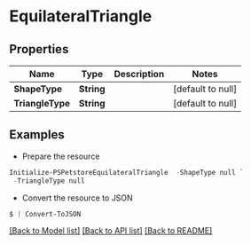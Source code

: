 # EquilateralTriangle
## Properties

Name | Type | Description | Notes
------------ | ------------- | ------------- | -------------
**ShapeType** | **String** |  | [default to null]
**TriangleType** | **String** |  | [default to null]

## Examples

- Prepare the resource
```powershell
Initialize-PSPetstoreEquilateralTriangle  -ShapeType null `
 -TriangleType null
```

- Convert the resource to JSON
```powershell
$ | Convert-ToJSON
```

[[Back to Model list]](../README.md#documentation-for-models) [[Back to API list]](../README.md#documentation-for-api-endpoints) [[Back to README]](../README.md)

